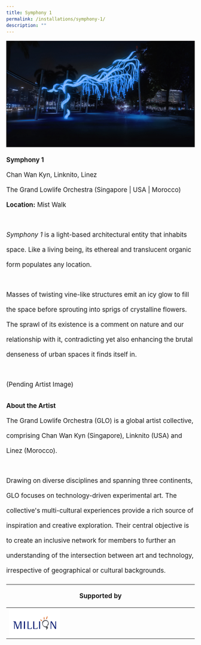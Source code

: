 ```yaml
---
title: Symphony 1
permalink: /installations/symphony-1/
description: ""
---
```

<p style="font-size:17px; line-height:40px">
<img src="/images/Installations/symphony%201.jpg">
<b>Symphony 1</b><br>
Chan Wan Kyn, Linknito, Linez<br>
The Grand Lowlife Orchestra (Singapore | USA | Morocco)<br>
<b>Location:</b> Mist Walk<br><br>
<i>Symphony 1</i> is a light-based architectural entity that inhabits space. Like a living being, its ethereal and translucent organic form populates any location.<br><br>
Masses of twisting vine-like structures emit an icy glow to fill the space before sprouting into sprigs of crystalline flowers. The sprawl of its existence is a comment on nature and our relationship with it, contradicting yet also enhancing the brutal denseness of urban spaces it finds itself in.
<br><br>
<img src="">(Pending Artist Image)
<br>
</p><p style="font-size:17px;line-height:40px"><b>About the Artist</b><br>
The Grand Lowlife Orchestra (GLO) is a global artist collective, comprising Chan Wan Kyn (Singapore), Linknito (USA) and Linez (Morocco).&nbsp;&nbsp;
<br><br>
Drawing on diverse disciplines and spanning three continents, GLO focuses on technology-driven experimental art. The collective's multi-cultural experiences provide a rich source of inspiration and creative exploration. Their central objective is to create an inclusive network for members to further an understanding of the intersection between art and technology, irrespective of geographical or cultural backgrounds.<br></p>

<table style="width:100%">
<thead><tr><th colspan="4"><p style="font-size: 17px; line-height: 20px">Supported by</p></th>
	</tr></thead>
	<tbody>
		<tr>
	<td style="width:30%"><a href="" target="_blank"><img src="/images/About/Sponsor%20Acknowledgement/million_resized%20web%20version.png" align="left"></a></td>	
			<td style="width:70%"></td>
		</tr>
	</tbody>
</table>